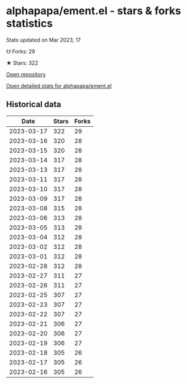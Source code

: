 # alphapapa/ement.el - stars & forks statistics

Stats updated on Mar 2023, 17

☋ Forks: 29

★ Stars: 322

[Open repository](https://github.com/alphapapa/ement.el)

[Open detailed stats for alphapapa/ement.el](https://reviewgithub.com/rep/alphapapa/ement.el)

## Historical data
| Date | Stars | Forks |
|------|-------|-------|
| 2023-03-17 | 322 | 29 | 
| 2023-03-16 | 320 | 28 | 
| 2023-03-15 | 320 | 28 | 
| 2023-03-14 | 317 | 28 | 
| 2023-03-13 | 317 | 28 | 
| 2023-03-11 | 317 | 28 | 
| 2023-03-10 | 317 | 28 | 
| 2023-03-09 | 317 | 28 | 
| 2023-03-08 | 315 | 28 | 
| 2023-03-06 | 313 | 28 | 
| 2023-03-05 | 313 | 28 | 
| 2023-03-04 | 312 | 28 | 
| 2023-03-02 | 312 | 28 | 
| 2023-03-01 | 312 | 28 | 
| 2023-02-28 | 312 | 28 | 
| 2023-02-27 | 311 | 27 | 
| 2023-02-26 | 311 | 27 | 
| 2023-02-25 | 307 | 27 | 
| 2023-02-23 | 307 | 27 | 
| 2023-02-22 | 307 | 27 | 
| 2023-02-21 | 306 | 27 | 
| 2023-02-20 | 306 | 27 | 
| 2023-02-19 | 306 | 27 | 
| 2023-02-18 | 305 | 26 | 
| 2023-02-17 | 305 | 26 | 
| 2023-02-16 | 305 | 26 | 

